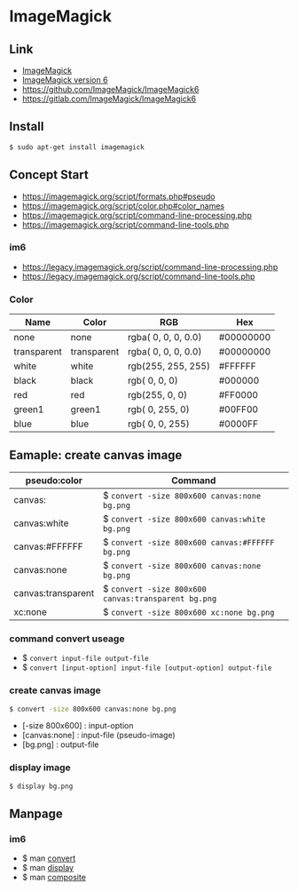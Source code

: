 
# ImageMagick


## Link

* [ImageMagick](http://www.imagemagick.org)
* [ImageMagick version 6](https://legacy.imagemagick.org/)
* https://github.com/ImageMagick/ImageMagick6
* https://gitlab.com/ImageMagick/ImageMagick6


## Install

``` sh
$ sudo apt-get install imagemagick
```


## Concept Start

* https://imagemagick.org/script/formats.php#pseudo
* https://imagemagick.org/script/color.php#color_names
* https://imagemagick.org/script/command-line-processing.php
* https://imagemagick.org/script/command-line-tools.php

### im6

* https://legacy.imagemagick.org/script/command-line-processing.php
* https://legacy.imagemagick.org/script/command-line-tools.php


### Color

| Name | Color | RGB | Hex |
| --- | --- | --- | --- |
| none | none | rgba( 0, 0, 0, 0.0) | #00000000 |
| transparent | transparent | rgba( 0, 0, 0, 0.0) | #00000000 |
| white | white | rgb(255, 255, 255) | #FFFFFF |
| black | black | rgb( 0, 0, 0) | #000000 |
| red | red | rgb(255, 0, 0) | #FF0000 |
| green1 | green1 | rgb( 0, 255, 0) | #00FF00 |
| blue | blue | rgb( 0, 0, 255)  | #0000FF |


## Eamaple: create canvas image

| pseudo:color | Command |
| --- | --- |
| canvas: | $ `convert -size 800x600 canvas:none bg.png` |
| canvas:white | $ `convert -size 800x600 canvas:white bg.png` |
| canvas:#FFFFFF | $ `convert -size 800x600 canvas:#FFFFFF bg.png` |
| canvas:none | $ `convert -size 800x600 canvas:none bg.png` |
| canvas:transparent | $ `convert -size 800x600 canvas:transparent bg.png` |
| xc:none | $ `convert -size 800x600 xc:none bg.png` |


### command convert useage

* $ `convert input-file output-file`
* $ `convert [input-option] input-file [output-option] output-file`


### create canvas image

``` sh
$ convert -size 800x600 canvas:none bg.png
```

* [-size 800x600] : input-option
* [canvas:none] : input-file (pseudo-image)
* [bg.png] : output-file


### display image

``` sh
$ display bg.png
```


## Manpage

### im6

* $ man [convert](https://legacy.imagemagick.org/script/convert.php)
* $ man [display](https://legacy.imagemagick.org/script/display.php)
* $ man [composite](https://legacy.imagemagick.org/script/composite.php)
